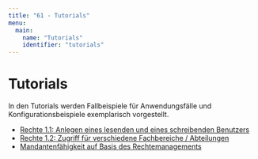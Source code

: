 ```yaml
---
title: "61 - Tutorials"
menu:
  main:
    name: "Tutorials"
    identifier: "tutorials"
---
```

# Tutorials

In den Tutorials werden Fallbeispiele für Anwendungsfälle und Konfigurationsbeispiele exemplarisch vorgestellt.

* [Rechte 1.1: Anlegen eines lesenden und eines schreibenden Benutzers](rechte1_1) 
* [Rechte 1.2: Zugriff für verschiedene Fachbereiche / Abteilungen](rechte1_2) 
* [Mandantenfähigkeit auf Basis des Rechtemanagements](mandanten) 

